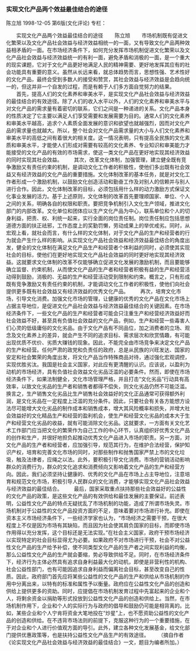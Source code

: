 ### 实现文化产品两个效益最佳结合的途径
陈立旭
1998-12-05
第6版(文化评论)
专栏：

　　实现文化产品两个效益最佳结合的途径
　　陈立旭
　　市场机制既有促进文化繁荣以及文化产品社会效益与经济效益相统一的一面，又有导致文化产品两种效益相矛盾的一面。在市场经济条件下，如何充分发挥市场机制促进文化繁荣以及文化产品社会效益与经济效益统一的有利一面，避免矛盾和消极的一面，是一个重大的现实课题，它对于文化产品更好地满足人民的精神需要、更好地发挥其应有的社会功能具有重要的意义。虽然从长远来看，就总体趋势而言，思想性强、艺术性好的文化产品，最终会受到多数人的接受和赞赏，其社会效益与经济效益是会趋向统一的，但这并非一个自发的过程，而是有赖于人们多方面自觉努力的结果。
　　首先，提高人们的文化素养和审美水平，是实现文化产品社会效益与经济效益的最佳结合的有效途径。除了人们的收入水平以外，人们的文化素养和审美水平与对文化产品的需求量有着密切的联系，它们之间是一种递进的关系。文化产品本身的性质决定了它主要以满足人们享受需要和发展需要为目的。通常人们的文化素养和审美水平越高，追求个人素质全面发展的意识和欲望也就越强烈，因而对文化产品的需求量也就越大。所以，整个社会对文化产品需求量的大小与人们文化素养和审美水平的高低之间有着很大的相关度。这一情况表明，只有提高全民族的文化素质和审美水平，才能使人们形成对需要有较高的文化素养、专业知识和审美能力才能接受的文化产品的有效的市场需求，使这一类文化产品在更好地实现其经济效益的同时实现其社会效益。
　　其次，改革文化体制，加强管理，建立健全既有竞争激励又有责任约束的机制，是调动文化工作者的积极性，使他们多出既有社会效益又有经济效益的文化产品的重要措施。文化体制改革的基本任务，就是对文化工作者形成一个激励机制，以鼓励文化创造活动和勤奋工作及对别人的信赖并与别人进行合作。因此，文化体制改革的目标，必须包括用什么样的动力激励方式保证文化事业发展的活力。基于上述原则，文化体制的改革首先要理顺国家、单位、个人之间的关系，明确各自的权限和职责。要把竞争机制引入文化生产领域，推进文化部门的内部改革。文化单位和团体应以生产文化产品为中心，联系单位和个人的切身利益，把责、权、利统一起来，实行全面的岗位责任制。岗位责任制应包括思想道德方面的扶正祛邪，工作态度上的奖勤罚懒，劳动成果上的举优戒劣。同时，从宏观上看，就社会而言，有什么样的文化体制，对于文化产品的生产和经营者的行为就会产生什么样的影响。从实现文化产品社会效益和经济效益最佳结合的角度出发，健全的文化体制在满足文化产品生产和经营者个体利益的同时，必须使其实现社会的目标，使他们在更好地实现文化产品社会效益的同时更好地实现其经济效益。这就要求文化体制的改革不仅能够确立促进文化发展的激励机制，而且要能够确立监督、约束机制，从而使文化产品的生产者和经营者积极有益的生产和经营活动得到鼓励，消极的、无益的生产和经营活动受到限制和约束。概言之，只有形成既有竞争激励又有责任约束的机制，才能调动文化工作者的积极性，使他们向社会提供更多既有社会效益又有经济效益的优秀文化产品。
　　再次，培育文化市场，引导文化消费。加强文化市场的管理，让健康的优秀的文化产品在文化市场上占据主导地位，是促进文化产品社会效益与经济效益最佳结合的关键因素。在市场经济条件下，一些文化产品的生产和经营者可能会只注重生产和经营经济效益好而社会效益不好，甚至具有负值社会效益的文化产品，例如，生产和经营一些毒害人们心灵的低级庸俗的文化劣品。由于文化产品有不同品位，加之消费者的立场、观念及文化素养上的差异，就会产生不同的追求目标、需求层次和欣赏情趣，有可能出现优质不优价、劣质大赚钱的现象。因此，不能完全由市场竞争来决定文化产品的生产和经营。任何严肃的政党和负责任的政府，总是从民族的兴旺发达、国家的安定和社会繁荣的角度出发，将文化产品当作特殊商品对待，通过强化宏观调控，实现优胜劣汰。我国是社会主义国家，对此应有更清醒的认识。应该说，以盈利为动机的市场经济，具有负值社会效益文化劣品泛滥的必要条件。然而，即使在市场经济条件下，如果法制健全，文化市场管理严格，并且打击“文化劣品”行动具有高效率，以致文化劣品的生产者和销售者都得不偿失，则文化劣品仍然不可能泛滥。换言之，生产销售文化劣品比生产销售社会效益好的文化正品通常可获得额外利润，是文化劣品在一定程度上泛滥的充分条件。因此，只要社会有关各方能想方设法尽可能增大文化劣品的制作成本和销售成本，增大其风险概率和损失，并增大社会效益好的文化精品生产和经营的盈利机会，使生产和经营文化劣品的成本大于生产和经营文化劣品的收益，就有可能消除文化劣品。这就要求，一方面有关文化艺术工作部门应当把文化的繁荣作为自己工作的中心环节，认真组织好优秀文化产品的创作和生产，并很好地担负起推动优秀文化产品进入市场的职责。另一方面，对文化产品的生产者和经营者，应加强引导，规范其行为，在维护合法经营，保护知识产权，培育和完善文化市场的同时，对那些制作和抛售国家严禁上市的文化垃圾，触及法律者，应绳之以法。此外，要积极引导文化消费。市场的营销活动影响群众的消费行为，群众的文化追求和消费倾向又影响着文化产品的生产和经营方向。因此，我们必须坚持让健康的、优秀的文化产品在市场上占主导地位，注意培育和规范文化市场，积极引导人民群众的文化消费，才能够实现文化产品社会效益与经济效益的最佳结合。
　　最后，国家采取重点扶持那些社会效益好的公益性的文化产品的政策，是这些文化产品的有效供给和最佳发展的主要保证。前述表明，公益性文化产品的特点无疑扰乱了市场机制的功能，造成了所谓市场失灵。市场机制对于公益性的文化产品投资方面的不足，意味着要对市场进行补充。即使在资本主义市场经济条件下，一些经济学家也认为，“市场经济之需要干预，在很大程度上不仅是因为市场有其缺陷，而且因为社会使其肩负国家的目标，而即使市场作用得以充分发挥，这个目标还是无法实现。”在社会主义国家，政府干预市场经济以实现特定的社会目标显得尤为必要。如果政府不对市场进行干预，社会不对公益性文化产品的生产给予补偿，使不同类型文化产品的生产者之间实现利益的均衡，那么公益性文化产品的生产就会萎缩，势必导致供给不足。同时，在市场经济条件下，经济行为主体必然具有追求自身利益最大化的动机，即使是非营利性的机构、社会公益性部门，也有可能因追求自身利益而偏离社会目标，甚至改变自己的性质。因此，政府部门首先应将某些公益性的文化产品的生产和供给从市场机制的作用中分离出来，以特有的标准和属性予以衡量。政府应在公益性文化产品的创造和供给上提供更多的资助。同时，应提倡在市场机制发育过程中先富起来的企业和个人，将剩余资金以捐助等形式投放到公益性文化产品的创造和供给上。当然，在市场机制作用下，企业和个人的实际行为与政府的倡导和鼓励仍可能是相背离的。比如，某些企业和个人宁肯将资金大笔地投在“炒星”上，也不愿资助公益性的文化产品的创造和供给。在不违背市场法则的前提下，克服这种行为的一个重要措施，在于对企业和个人进行价值观方面的导引。此外，建立各种文化发展基金，给文化部门提供优惠政策等，也是扶持公益性文化产品生产的有效途径。
　　（摘自作者《论实现文化产品社会效益与经济效益的最佳结合》一文，题目为编者所加。）
